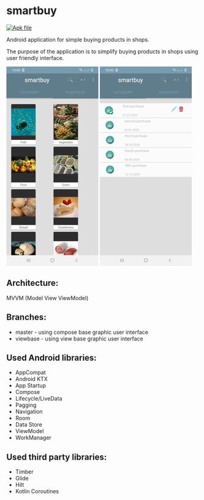 # smartbuy

[![Apk file](https://img.shields.io/github/downloads/genuinetools/apk-file/total.svg?style=for-the-badge)](files/app-debug.apk)

Android application for simple buying products in shops.

The purpose of the application is to simplify buying products in shops using</br> 
user friendly interface.

![List of categories](files/smartbuy_1.jpg "A list of categories")
![List of purchases](files/smartbuy_2.jpg "A list of purchases")

Architecture:
------------
MVVM (Model View ViewModel)

Branches:
------------
  * master   - using compose base graphic user interface
  * viewbase - using view base graphic user interface

Used Android libraries:
-----------------------
  * AppCompat
  * Android KTX
  * App Startup
  * Compose
  * Lifecycle/LiveData
  * Pagging
  * Navigation
  * Room
  * Data Store
  * ViewModel
  * WorkManager
  
Used third party libraries:
--------------------------
  * Timber
  * Glide
  * Hilt 
  * Kotlin Coroutines
  
